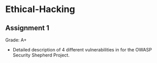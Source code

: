 # Ethical-Hacking

## Assignment 1
Grade: A+
- Detailed description of 4 different vulnerabilities in for the OWASP Security Shepherd Project.
